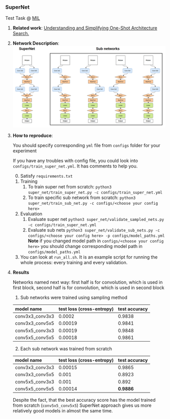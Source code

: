 ### SuperNet
Test Task @ [MIL](https://github.com/machine-intelligence-laboratory/MILTestTasks/tree/task/NAS-ImageNet)

1. **Related work**: [Understanding and Simplifying One-Shot Architecture Search.](http://proceedings.mlr.press/v80/bender18a/bender18a.pdf)

2. **Network Description**:
![SuperNet architecture](pics/super_network.png "SuperNet architecture")  


4. **How to reproduce**:
    
    You should specify corresponding `yml` file from `configs` folder for your experiment 
    
    If you have any troubles with config file, you could look into `configs/train_super_net.yml`. It has comments to help you.
    
    0. Satisfy `requirements.txt`
    1. Training
        1. To train super net from scratch: `python3 super_net/train_super_net.py -c configs/train_super_net.yml`
        2. To train specific sub network from scratch: `python3 super_net/train_sub_net.py -c configs/<choose your config here>`
    2. Evaluation
        1. Evaluate super net `python3 super_net/validate_sampled_nets.py -c configs/train_super_net.yml`
        2. Evaluate sub nets `python3 super_net/validate_sub_nets.py -c configs/<choose your config here> -p configs/model_paths.yml`
        **Note** if you changed model path in `configs/<choose your config here>` you should change corresponding model path in `configs/model_paths.yml`
    3. You can look at `run_all.sh`. It is an example script for running the whole process: every training and every validation.

5. **Results**
    
    Networks named next way: first half is for convolution, which is used in first block,
    second half is for convolution, which is used in second block
    1. Sub networks were trained using sampling method

    |model name|test loss (cross-entropy)|test accuracy|
    |---|---|---|
    |conv3x3_conv3x3|0.0002|0.9838|
    |conv3x3_conv5x5|0.00019|0.9841|
    |conv5x5_conv3x3|0.00019|0.9848|
    |conv5x5_conv5x5|0.00018|0.9861|

    2. Each sub network was trained from scratch

    |model name|test loss (cross-entropy)|test accuracy|
    |---|---|---|
    |conv3x3_conv3x3|0.00015|0.9865|
    |conv3x3_conv5x5|0.001|0.8923|
    |conv5x5_conv3x3|0.001|0.892|
    |conv5x5_conv5x5|0.00014|**0.9886**|
    
    Despite the fact, that the best accuracy score has the model trained from scratch (`conv5x5_conv5x5`)
    SuperNet approach gives us more relatively good models in almost the same time.
